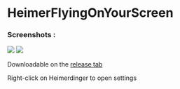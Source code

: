 # HeimerFlyingOnYourScreen
### Screenshots :
![](https://pbs.twimg.com/media/DSPAFTdX0AAK0Iu.jpg) ![](https://pbs.twimg.com/media/DSPAE_gW0AANPYd.jpg)

Downloadable on the [release tab](https://github.com/jeuxjeux20/HeimerFlyingOnYourScreen/releases)

Right-click on Heimerdinger to open settings

